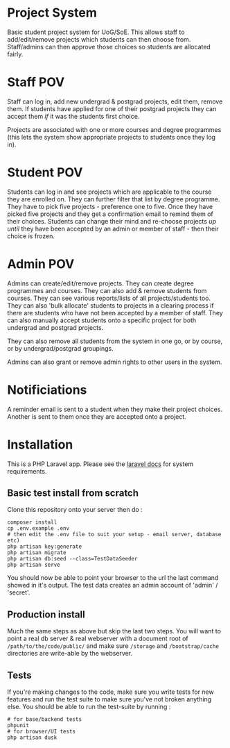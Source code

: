 # Project System

Basic student project system for UoG/SoE.  This allows staff to add/edit/remove projects which students
can then choose from.  Staff/admins can then approve those choices so students are allocated
fairly.

# Staff POV

Staff can log in, add new undergrad & postgrad projects, edit them, remove them.  If students
have applied for one of their postgrad projects they can accept them _if_ it was the students
first choice.

Projects are associated with one or more courses and degree programmes (this lets the system show
appropriate projects to students once they log in).

# Student POV

Students can log in and see projects which are applicable to the course they are enrolled on.  They
can further filter that list by degree programme.  They have to pick five projects - preference
one to five.  Once they have picked five projects and they get a confirmation email to remind them of their choices.  Students can change their mind and re-choose projects *up until* they have been
accepted by an admin or member of staff - then their choice is frozen.

# Admin POV

Admins can create/edit/remove projects.  They can create degree programmes and courses.  They can
also add & remove students from courses.  They can see various reports/lists of all projects/students too.  They can also 'bulk allocate' students to projects in a clearing process if there
are students who have not been accepted by a member of staff.  They can also manually accept
students onto a specific project for both undergrad and postgrad projects.

They can also remove all students from the system in one go, or by course, or by undergrad/postgrad groupings.

Admins can also grant or remove admin rights to other users in the system.

# Notificiations

A reminder email is sent to a student when they make their project choices.  Another is sent to them
once they are accepted onto a project.

# Installation

This is a PHP Laravel app.  Please see the [laravel docs](https://laravel.com/docs) for system requirements.

## Basic test install from scratch

Clone this repository onto your server then do :

```
composer install
cp .env.example .env
# then edit the .env file to suit your setup - email server, database etc)
php artisan key:generate
php artisan migrate
php artisan db:seed --class=TestDataSeeder
php artisan serve
```

You should now be able to point your browser to the url the last command showed in it's output.  The test data creates an admin account of 'admin' / 'secret'.

## Production install

Much the same steps as above but skip the last two steps. You will want to point a real db server & real webserver with a document root of `/path/to/the/code/public/` and make sure `/storage` and `/bootstrap/cache` directories are write-able by the webserver.

## Tests

If you're making changes to the code, make sure you write tests for new features and run the test suite to
make sure you've not broken anything else. You should be able to run the test-suite by running :

```
# for base/backend tests
phpunit
# for browser/UI tests
php artisan dusk
```
